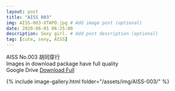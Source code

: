 ```yaml
---
layout: post
title: "AISS 003"
img: AISS-003-XTAPO.jpg # Add image post (optional)
date: 2020-06-01 06:25:00
description: Sexy girl. # Add post description (optional)
tag: [cute, sexy, AISS]
---
```

AISS No.003 胡同穿行  
Images in download package have full quality                    
Google Drive [Download Full](http://gestyy.com/e06CAq)

{% include image-gallery.html folder="/assets/img/AISS-003/" %}
